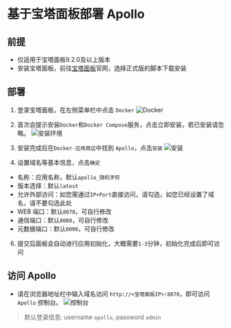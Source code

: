 # 基于宝塔面板部署 Apollo

## 前提

- 仅适用于宝塔面板9.2.0及以上版本
- 安装宝塔面板，前往[宝塔面板](https://www.bt.cn/new/index.html)官网，选择正式版的脚本下载安装

## 部署

1. 登录宝塔面板，在左侧菜单栏中点击 `Docker`
![Docker](https://github.com/user-attachments/assets/6642c5b8-892e-4703-84c2-f82fcc841ceb)

3. 首次会提示安装`Docker`和`Docker Compose`服务，点击立即安装，若已安装请忽略。
![安装环境](https://github.com/user-attachments/assets/c63bda9b-eb07-4352-be7e-c12dbf457018)

4. 安装完成后在`Docker-应用商店`中找到 `Apollo`，点击`安装`
![安装](https://github.com/user-attachments/assets/21591d93-ecd9-470d-9590-f0e1938d9012)

5. 设置域名等基本信息，点击`确定`
- 名称：应用名称，默认`apollo_随机字符`
- 版本选择：默认`latest`
- 允许外部访问：如您需通过`IP+Port`直接访问，请勾选，如您已经设置了域名，请不要勾选此处
- WEB 端口：默认`8070`，可自行修改
- 通信端口：默认`8080`，可自行修改
- 元数据端口：默认`8090`，可自行修改

6. 提交后面板会自动进行应用初始化，大概需要`1-3`分钟，初始化完成后即可访问



## 访问 Apollo
- 请在浏览器地址栏中输入域名访问 `http://<宝塔面板IP>:8070`，即可访问 `Apollo` 控制台。
![控制台](https://github.com/user-attachments/assets/6dd66f69-4c4d-4352-82aa-2eab0a5db33e)

> 默认登录信息: username `apollo`, password `admin`
